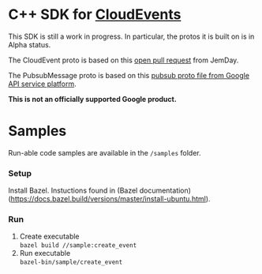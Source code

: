 # C++ SDK for [CloudEvents](https://github.com/cloudevents/spec)

This SDK is still a work in progress. In particular, the protos it is built on is in Alpha status.

The CloudEvent proto is based on this [open pull request](https://github.com/JemDay/spec/tree/jd-proto) from JemDay.
<br/>

The PubsubMessage proto is based on this [pubsub proto file from Google API service platform](https://github.com/googleapis/googleapis/blob/master/google/pubsub/v1/pubsub.proto#L188).

**This is not an officially supported Google product.**

# Samples
Run-able code samples are available in the `/samples` folder.

### Setup
Install Bazel. Instuctions found in (Bazel documentation)(https://docs.bazel.build/versions/master/install-ubuntu.html).

### Run
1. Create executable <br/>
`bazel build //sample:create_event`
2. Run executable <br/>
`bazel-bin/sample/create_event`
